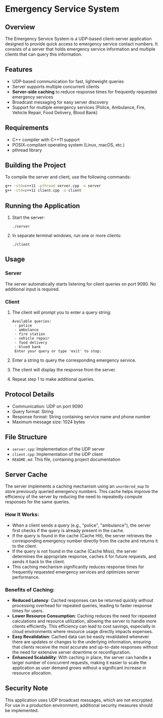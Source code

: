 # Emergency Service System

## Overview

The Emergency Service System is a UDP-based client-server application designed to provide quick access to emergency service contact numbers. It consists of a server that holds emergency service information and multiple clients that can query this information.

## Features

- UDP-based communication for fast, lightweight queries
- Server supports multiple concurrent clients
- **Server-side caching** to reduce response times for frequently requested emergency services
- Broadcast messaging for easy server discovery
- Support for multiple emergency services (Police, Ambulance, Fire, Vehicle Repair, Food Delivery, Blood Bank)

## Requirements

- C++ compiler with C++11 support
- POSIX-compliant operating system (Linux, macOS, etc.)
- pthread library

## Building the Project

To compile the server and client, use the following commands:

```bash
g++ -std=c++11 -pthread server.cpp -o server
g++ -std=c++11 client.cpp -o client
```

## Running the Application

1. Start the server:

   ```
   ./server
   ```

2. In separate terminal windows, run one or more clients:
   ```
   ./client
   ```

## Usage

### Server

The server automatically starts listening for client queries on port 9090. No additional input is required.

### Client

1. The client will prompt you to enter a query string:

   ```
   Available queries:
    - police
    - ambulance
    - fire station
    - vehicle repair
    - food delivery
    - blood bank
    Enter your query or type 'exit' to stop:
   ```

2. Enter a string to query the corresponding emergency service.

3. The client will display the response from the server.

4. Repeat step 1 to make additional queries.

## Protocol Details

- Communication: UDP on port 9090
- Query format: String
- Response format: String containing service name and phone number
- Maximum message size: 1024 bytes

## File Structure

- `server.cpp`: Implementation of the UDP server
- `client.cpp`: Implementation of the UDP client
- `README.md`: This file, containing project documentation

## Server Cache

The server implements a caching mechanism using an `unordered_map` to store previously queried emergency numbers. This cache helps improve the efficiency of the server by reducing the need to repeatedly compute responses for the same queries.

### How It Works:

- When a client sends a query (e.g., "police", "ambulance"), the server first checks if the query is already present in the cache.
- If the query is found in the cache (Cache Hit), the server retrieves the corresponding emergency number directly from the cache and returns it to the client.
- If the query is not found in the cache (Cache Miss), the server determines the appropriate response, caches it for future requests, and sends it back to the client.
- This caching mechanism significantly reduces response times for frequently requested emergency services and optimizes server performance.

### Benefits of Caching:

- **Reduced Latency**: Cached responses can be returned quickly without processing overhead for repeated queries, leading to faster response times for users.
- **Lower Resource Consumption**: Caching reduces the need for repeated calculations and resource utilization, allowing the server to handle more clients efficiently. This efficiency can lead to cost savings, especially in cloud environments where resource usage directly impacts expenses.
- **Easy Revalidation**: Cached data can be easily revalidated whenever there are updates or changes to the underlying information, ensuring that clients receive the most accurate and up-to-date responses without the need for extensive server downtime or reconfiguration.
- **Enhanced Scalability**: With caching in place, the server can handle a larger number of concurrent requests, making it easier to scale the application as user demand grows without a significant increase in resource allocation.

## Security Note

This application uses UDP broadcast messages, which are not encrypted. For use in a production environment, additional security measures should be implemented.
